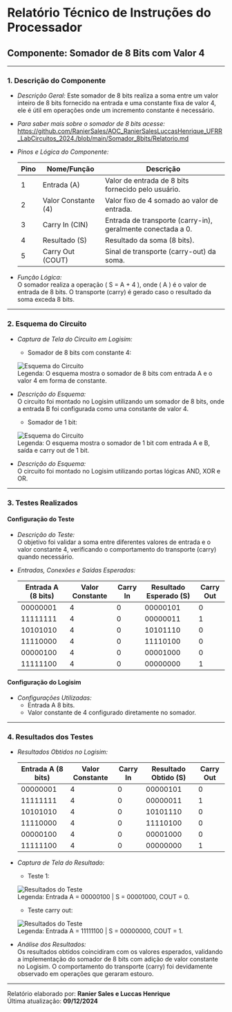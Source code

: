# Relatório Técnico de Instruções do Processador

## Componente: Somador de 8 Bits com Valor 4

---

### 1. Descrição do Componente

- *Descrição Geral:* Este somador de 8 bits realiza a soma entre um valor inteiro de 8 bits fornecido na entrada e uma constante fixa de valor 4, ele é útil em operações onde um incremento constante é necessário.

- *Para saber mais sobre o somador de 8 bits acesse:* https://github.com/RanierSales/AOC_RanierSalesLuccasHenrique_UFRR_LabCircuitos_2024./blob/main/Somador_8bits/Relatorio.md

- *Pinos e Lógica do Componente:*  

  | Pino | Nome/Função           | Descrição                                                   |
  |------|-----------------------|-----------------------------------------------------------|
  | 1    | Entrada (A)           | Valor de entrada de 8 bits fornecido pelo usuário.         |
  | 2    | Valor Constante (4)   | Valor fixo de 4 somado ao valor de entrada.                |
  | 3    | Carry In (CIN)             | Entrada de transporte (carry-in), geralmente conectada a 0.|
  | 4    | Resultado (S)         | Resultado da soma (8 bits).                               |
  | 5    | Carry Out (COUT)            | Sinal de transporte (carry-out) da soma.                  |

- *Função Lógica:*  
  O somador realiza a operação \( S = A + 4 \), onde \( A \) é o valor de entrada de 8 bits. O transporte (carry) é gerado caso o resultado da soma exceda 8 bits.

---

### 2. Esquema do Circuito

- *Captura de Tela do Circuito em Logisim:*
  
  - Somador de 8 bits com constante 4:
        
  ![Esquema do Circuito](Imagens/Somador4_circuito_completo.png)  
  Legenda: O esquema mostra o somador de 8 bits com entrada A e o valor 4 em forma de constante.

- *Descrição do Esquema:*  
  O circuito foi montado no Logisim utilizando um somador de 8 bits, onde a entrada B foi configurada como uma constante de valor 4.

   - Somador de 1 bit:
     
  ![Esquema do Circuito](Imagens/Somador4_somador_1bit.png)  
  Legenda: O esquema mostra o somador de 1 bit com entrada A e B, saída e carry out de 1 bit.

- *Descrição do Esquema:*  
  O circuito foi montado no Logisim utilizando portas lógicas AND, XOR e OR.

---

### 3. Testes Realizados

#### Configuração do Teste

- *Descrição do Teste:*  
  O objetivo foi validar a soma entre diferentes valores de entrada e o valor constante 4, verificando o comportamento do transporte (carry) quando necessário.

- *Entradas, Conexões e Saídas Esperadas:*  

  | Entrada A (8 bits) | Valor Constante | Carry In | Resultado Esperado (S) | Carry Out |
  |--------------------|-----------------|----------|-------------------------|-----------|
  | 00000001           | 4               | 0        | 00000101               | 0         |
  | 11111111           | 4               | 0        | 00000011               | 1         |
  | 10101010           | 4               | 0        | 10101110               | 0         |
  | 11110000           | 4               | 0        | 11110100               | 0         |
  | 00000100           | 4               | 0        | 00001000              | 0         |
  | 11111100           | 4               | 0        | 00000000               | 1         |

#### Configuração do Logisim

- *Configurações Utilizadas:*  
  - Entrada A 8 bits.  
  - Valor constante de 4 configurado diretamente no somador.   

---

### 4. Resultados dos Testes

- *Resultados Obtidos no Logisim:*  

  | Entrada A (8 bits) | Valor Constante | Carry In | Resultado Obtido (S)  | Carry Out |
  |--------------------|-----------------|----------|------------------------|-----------|
  | 00000001           | 4               | 0        | 00000101              | 0         |
  | 11111111           | 4               | 0        | 00000011              | 1         |
  | 10101010           | 4               | 0        | 10101110              | 0         |
  | 11110000           | 4               | 0        | 11110100              | 0         |
  | 00000100           | 4               | 0        | 00001000              | 0         |
  | 11111100           | 4               | 0        | 00000000               | 1        |

- *Captura de Tela do Resultado:*

  - Teste 1:
      
  ![Resultados do Teste](Imagens/Somador4_teste1.png)  
  Legenda: Entrada A = 00000100 | S = 00001000, COUT = 0.

  - Teste carry out:
      
  ![Resultados do Teste](Imagens/Somador4_teste_carryout.png)  
  Legenda: Entrada A = 11111100 | S = 00000000, COUT = 1.

- *Análise dos Resultados:*  
  Os resultados obtidos coincidiram com os valores esperados, validando a implementação do somador de 8 bits com adição de valor constante no Logisim. O comportamento do transporte (carry) foi devidamente observado em operações que geraram estouro.

---

Relatório elaborado por: **Ranier Sales e Luccas Henrique**  
Última atualização: **09/12/2024**
